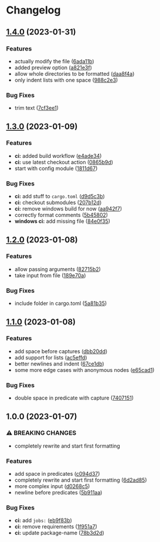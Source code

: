# Changelog

## [1.4.0](https://github.com/max397574/query-fmt.rs/compare/v1.3.0...v1.4.0) (2023-01-31)


### Features

* actually modify the file ([6ada11b](https://github.com/max397574/query-fmt.rs/commit/6ada11b0e35af1df9e42aa24a04de167d43025d4))
* added preview option ([a821e3f](https://github.com/max397574/query-fmt.rs/commit/a821e3f2dbfb11b0ea328724a226173245241718))
* allow whole directories to be formatted ([daa8f4a](https://github.com/max397574/query-fmt.rs/commit/daa8f4a0ea00ddfccf4dd8c83d37a051be233a90))
* only indent lists with one space ([988c2e3](https://github.com/max397574/query-fmt.rs/commit/988c2e3634a321236e3f03fc2523339bfb9e2a95))


### Bug Fixes

* trim text ([7cf3ee1](https://github.com/max397574/query-fmt.rs/commit/7cf3ee1a2e5625ff6b9a26a0674f1c3f76e76300))

## [1.3.0](https://github.com/max397574/query-fmt.rs/compare/v1.2.0...v1.3.0) (2023-01-09)


### Features

* **ci:** added build workflow ([e4ade34](https://github.com/max397574/query-fmt.rs/commit/e4ade34bd588e70162af0793b1cc5e92f4f9dc3e))
* **ci:** use latest checkout action ([0865b9d](https://github.com/max397574/query-fmt.rs/commit/0865b9d121b2ef035c410ef445342e648ca885c3))
* start with config module ([1811d67](https://github.com/max397574/query-fmt.rs/commit/1811d671ddc13607fa9382b943e089fd9fdd19e3))


### Bug Fixes

* **ci:** add stuff to `cargo.toml` ([d9d5c3b](https://github.com/max397574/query-fmt.rs/commit/d9d5c3b0185e97896cc3382f6a27a265808b2853))
* **ci:** checkout submodules ([207b12d](https://github.com/max397574/query-fmt.rs/commit/207b12df5cbc3754f509974ac9afb72604549c48))
* **ci:** remove windows build for now ([aa942f7](https://github.com/max397574/query-fmt.rs/commit/aa942f7b06072b9b8837fcb3c47d03ffe639e28c))
* correctly format comments ([5b45802](https://github.com/max397574/query-fmt.rs/commit/5b45802aa0ffb1d732a2e122171c553fe590e575))
* **windows ci:** add missing file ([84e0f35](https://github.com/max397574/query-fmt.rs/commit/84e0f3561637a8ed225a87215ace21a8bbe79581))

## [1.2.0](https://github.com/max397574/query-fmt.rs/compare/v1.1.0...v1.2.0) (2023-01-08)


### Features

* allow passing arguments ([82715b2](https://github.com/max397574/query-fmt.rs/commit/82715b22c9545102e9b1d2f8edb612eb5f2473a0))
* take input from file ([189e70a](https://github.com/max397574/query-fmt.rs/commit/189e70aac608b0604bf6503fdfcaac64b1279835))


### Bug Fixes

* include folder in cargo.toml ([5a81b35](https://github.com/max397574/query-fmt.rs/commit/5a81b3591c4b782ba62fc67a124b704f41d89a18))

## [1.1.0](https://github.com/max397574/query-fmt.rs/compare/v1.0.0...v1.1.0) (2023-01-08)


### Features

* add space before captures ([dbb20dd](https://github.com/max397574/query-fmt.rs/commit/dbb20dd6b382566edcb64159914606efc5a2680c))
* add support for lists ([ac5effd](https://github.com/max397574/query-fmt.rs/commit/ac5effdf28998e7e1e9fcc97f9f74f97ad23f21c))
* better newlines and indent ([67ce1db](https://github.com/max397574/query-fmt.rs/commit/67ce1db6febce471ca628c195edd89d202e908ca))
* some more edge cases with anonymous nodes ([e65cad1](https://github.com/max397574/query-fmt.rs/commit/e65cad10edb497ff86e461603a4b4ebe5e2d43b4))


### Bug Fixes

* double space in predicate with capture ([7407151](https://github.com/max397574/query-fmt.rs/commit/7407151d54a924b600f5d228d6b5552b29611f4c))

## 1.0.0 (2023-01-07)


### ⚠ BREAKING CHANGES

* completely rewrite and start first formatting

### Features

* add space in predicates ([c094d37](https://github.com/max397574/query-fmt.rs/commit/c094d37dbbc5464d07f5012cf5036e13603f6393))
* completely rewrite and start first formatting ([6d2ad85](https://github.com/max397574/query-fmt.rs/commit/6d2ad85ff0074ea7ec0e7d06dc4fc95226857155))
* more complex input ([d0268c5](https://github.com/max397574/query-fmt.rs/commit/d0268c5e19a4d83bbd331b0dc5cd958828e59ded))
* newline before predicates ([5b911aa](https://github.com/max397574/query-fmt.rs/commit/5b911aa6165288091be498f4e7301ebe1d3dda09))


### Bug Fixes

* **ci:** add `jobs:` ([eb9f83b](https://github.com/max397574/query-fmt.rs/commit/eb9f83bb41ed2d22cb12ed6d4fcc082ff543a893))
* **ci:** remove requirements ([1f951a7](https://github.com/max397574/query-fmt.rs/commit/1f951a79f4010e56192a566d5f10df730c879b55))
* **ci:** update package-name ([78b3d2d](https://github.com/max397574/query-fmt.rs/commit/78b3d2dd77277fc5304ffa25aa10f0c306a5d043))

